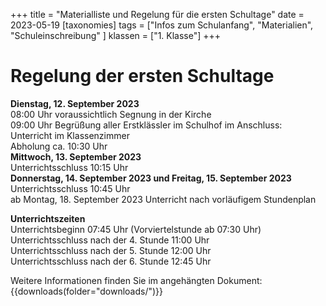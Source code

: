 +++
title = "Materialliste und Regelung für die ersten Schultage"
date = 2023-05-19
[taxonomies]
tags = ["Infos zum Schulanfang", "Materialien", "Schuleinschreibung" ]
klassen = ["1. Klasse"]
+++




# Regelung der ersten Schultage
**Dienstag, 12. September 2023**  
08:00 Uhr voraussichtlich Segnung in der Kirche  
09:00 Uhr Begrüßung aller Erstklässler im Schulhof im Anschluss: Unterricht im Klassenzimmer  
Abholung ca. 10:30 Uhr  
**Mittwoch, 13. September 2023**  
Unterrichtsschluss 10:15 Uhr  
**Donnerstag, 14. September 2023 und Freitag, 15. September 2023**  
Unterrichtsschluss 10:45 Uhr  
ab Montag, 18. September 2023 Unterricht nach vorläufigem Stundenplan

<!-- more -->

**Unterrichtszeiten**  
Unterrichtsbeginn 07:45 Uhr (Vorviertelstunde ab 07:30 Uhr)      
Unterrichtsschluss nach der 4. Stunde 11:00 Uhr  
Unterrichtsschluss nach der 5. Stunde 12:00 Uhr  
Unterrichtsschluss nach der 6. Stunde 12:45 Uhr  

Weitere Informationen finden Sie im angehängten Dokument:
{{downloads(folder="downloads/")}} 

